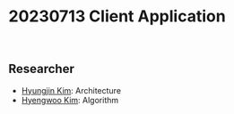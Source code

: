 # 20230713 Client Application

<br/>

## Researcher
- [Hyungjin Kim](https://github.com/KHJcode): Architecture
- [Hyengwoo Kim](https://github.com/khwkim1111): Algorithm
